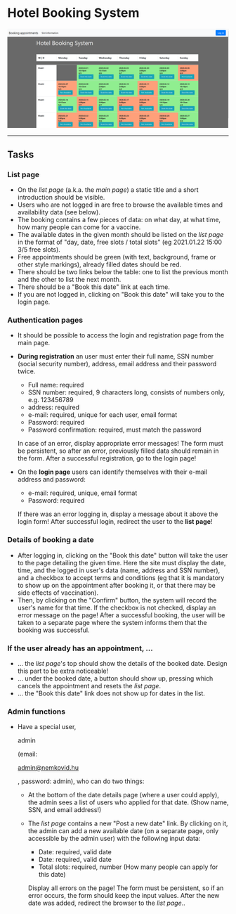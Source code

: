 
# Hotel Booking System



<img src="Screenshot 2021-01-23 210244.png">

****

## Tasks

### List page

- On the *list page* (a.k.a. the *main page*) a static title and a short introduction should be visible.
- Users who are not logged in are free to browse the available times and availability data (see below).
- The booking contains a few pieces of data: on what day, at what time, how many people can come for a vaccine.
- The available dates in the given month should be listed on the *list page* in the format of "day, date, free slots / total slots" (eg 2021.01.22 15:00 3/5 free slots).
- Free appointments should be green (with text, background, frame or other style markings), already filled dates should be red.
- There should be two links below the table: one to list the previous month and the other to list the next month.
- There should be a "Book this date" link at each time.
- If you are not logged in, clicking on "Book this date" will take you to the login page.

### Authentication pages

- It should be possible to access the login and registration page from the main page.

- **During registration** an user must enter their full name, SSN number (social security number), address, email address and their password twice.

  - Full name: required
  - SSN number: required, 9 characters long, consists of numbers only, e.g. 123456789
  - address: required
  - e-mail: required, unique for each user, email format
  - Password: required
  - Password confirmation: required, must match the password

  In case of an error, display  appropriate error messages! The form must be persistent, so after an  error, previously filled data should remain in the form. After a  successful registration, go to the login page!

- On the **login page** users can identify themselves with their e-mail address and password:

  - e-mail: required, unique, email format
  - Password: required

  If there was an error logging in,  display a message about it above the login form! After successful login, redirect the user to the **list page**!

### Details of booking a date

- After logging in, clicking on the  "Book this date" button will take the user to the page detailing the  given time. Here the site must display the date, time, and the logged in user's data (name, address and SSN number), and a checkbox to accept  terms and conditions (eg that it is mandatory to show up on the  appointment after booking it, or that there may be side effects of  vaccination).
- Then, by clicking on the "Confirm"  button, the system will record the user's name for that time. If the  checkbox is not checked, display an error message on the page! After a  successful booking, the user will be taken to a separate page where the  system informs them that the booking was successful.

### If the user already has an appointment, ...

- ... the *list page*'s top should show the details of the booked date. Design this part to be extra noticeable!
- ... under the booked date, a button should show up, pressing which cancels the appointment and resets the *list page*.
- ... the "Book this date" link does not show up for dates in the list.

### Admin functions

- Have a special user,

   

  admin

   

  (email:

   

  admin@nemkovid.hu

  , password: admin), who can do two things:

  - At the bottom of the date details  page (where a user could apply), the admin sees a list of users who  applied for that date. (Show name, SSN, and email address!)

  - The *list page* contains a new "Post a new date" link. By clicking on it, the admin can add a  new available date (on a separate page, only accessible by the admin  user) with the following input data:

    - Date: required, valid date
    - Date: required, valid date
    - Total slots: required, number (How many people can apply for this date)

    Display all errors on the page! The  form must be persistent, so if an error occurs, the form should keep the input values. After the new date was added, redirect the browser to the *list page*..
